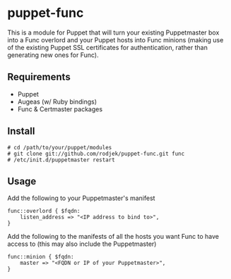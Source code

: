 puppet-func
===========

This is a module for Puppet that will turn your existing Puppetmaster box 
into a Func overlord and your Puppet hosts into Func minions (making use of 
the existing Puppet SSL certificates for authentication, rather than 
generating new ones for Func).

## Requirements #############################################################

 * Puppet
 * Augeas (w/ Ruby bindings)
 * Func & Certmaster packages

## Install ##################################################################

    # cd /path/to/your/puppet/modules
    # git clone git://github.com/rodjek/puppet-func.git func
    # /etc/init.d/puppetmaster restart

## Usage ####################################################################

Add the following to your Puppetmaster's manifest

    func::overlord { $fqdn:
        listen_address => "<IP address to bind to>",
    }

Add the following to the manifests of all the hosts you want Func to have
access to (this may also include the Puppetmaster)

    func::minion { $fqdn:
        master => "<FQDN or IP of your Puppetmaster>",
    }
